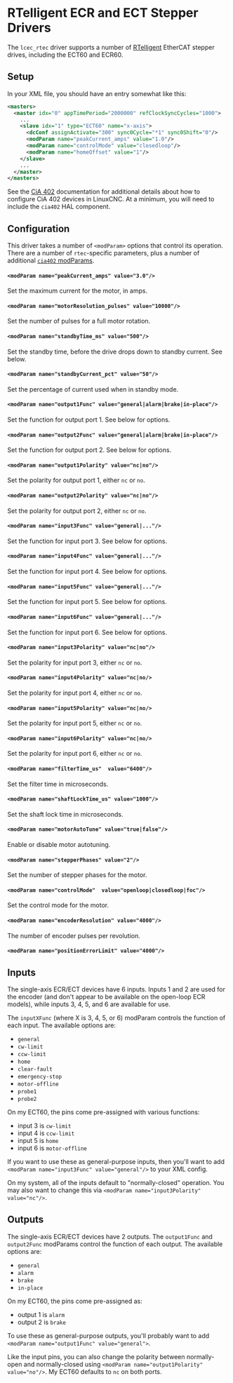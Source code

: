 # RTelligent ECR and ECT Stepper Drivers

The `lcec_rtec` driver supports a number of
[RTelligent](http://www.rtelligent.net/index.htm) EtherCAT stepper
drives, including the ECT60 and ECR60.

## Setup

In your XML file, you should have an entry somewhat like this:

```xml
<masters>
  <master idx="0" appTimePeriod="2000000" refClockSyncCycles="1000">
    ...
    <slave idx="1" type="ECT60" name="x-axis">
      <dcConf assignActivate="300" sync0Cycle="*1" sync0Shift="0"/>
      <modParam name="peakCurrent_amps" value="1.0"/>
      <modParam name="controlMode" value="closedloop"/>
      <modParam name="homeOffset" value="1"/>
    </slave>
	...
  </master>
</masters>
```

See the [CiA 402](cia402.md) documentation for additional details
about how to configure CiA 402 devices in LinuxCNC.  At a minimum, you
will need to include the `cia402` HAL component.

## Configuration

This driver takes a number of `<modParam>` options that control its
operation.  There are a number of `rtec`-specific parameters, plus a
number of additional [`cia402` modParams](cia402.md).

#### `<modParam name="peakCurrent_amps" value="3.0"/>`

Set the maximum current for the motor, in amps.

#### `<modParam name="motorResolution_pulses" value="10000"/>`

Set the number of pulses for a full motor rotation.

#### `<modParam name="standbyTime_ms" value="500"/>`

Set the standby time, before the drive drops down to standby current.  See below.

#### `<modParam name="standbyCurrent_pct" value="50"/>`

Set the percentage of current used when in standby mode.

#### `<modParam name="output1Func" value="general|alarm|brake|in-place"/>`

Set the function for output port 1.  See below for options.

#### `<modParam name="output2Func" value="general|alarm|brake|in-place"/>`

Set the function for output port 2.  See below for options.

#### `<modParam name="output1Polarity" value="nc|no"/>`

Set the polarity for output port 1, either `nc` or `no`.

#### `<modParam name="output2Polarity" value="nc|no"/>`

Set the polarity for output port 2, either `nc` or `no`.

#### `<modParam name="input3Func" value="general|..."/>`

Set the function for input port 3.  See below for options.

#### `<modParam name="input4Func" value="general|..."/>`

Set the function for input port 4.  See below for options.

#### `<modParam name="input5Func" value="general|..."/>`

Set the function for input port 5.  See below for options.

#### `<modParam name="input6Func" value="general|..."/>`

Set the function for input port 6.  See below for options.

#### `<modParam name="input3Polarity" value="nc|no"/>`

Set the polarity for input port 3, either `nc` or `no`.

#### `<modParam name="input4Polarity" value="nc|no/>`

Set the polarity for input port 4, either `nc` or `no`.

#### `<modParam name="input5Polarity" value="nc|no/>`

Set the polarity for input port 5, either `nc` or `no`.

#### `<modParam name="input6Polarity" value="nc|no/>`

Set the polarity for input port 6, either `nc` or `no`.

#### `<modParam name="filterTime_us"  value="6400"/>`

Set the filter time in microseconds.

#### `<modParam name="shaftLockTime_us" value="1000"/>`

Set the shaft lock time in microseconds.

#### `<modParam name="motorAutoTune" value="true|false"/>`

Enable or disable motor autotuning.

#### `<modParam name="stepperPhases" value="2"/>`

Set the number of stepper phases for the motor.

#### `<modParam name="controlMode"  value="openloop|closedloop|foc"/>`

Set the control mode for the motor.

#### `<modParam name="encoderResolution" value="4000"/>`

The number of encoder pulses per revolution.

#### `<modParam name="positionErrorLimit" value="4000"/>`

## Inputs

The single-axis ECR/ECT devices have 6 inputs.  Inputs 1 and 2 are
used for the encoder (and don't appear to be available on the
open-loop ECR models), while inputs 3, 4, 5, and 6 are available for
use.

The `inputXFunc` (where X is 3, 4, 5, or 6) modParam controls the function of each input.  The available options are:

- `general`
- `cw-limit`
- `ccw-limit`
- `home`
- `clear-fault`
- `emergency-stop`
- `motor-offline`
- `probe1`
- `probe2`

On my ECT60, the pins come pre-assigned with various functions:

- input 3 is `cw-limit`
- input 4 is `ccw-limit`
- input 5 is `home`
- input 6 is `motor-offline`

If you want to use these as general-purpose inputs, then you'll want
to add `<modParam name="input3Func" value="general"/>` to your XML
config.

On my system, all of the inputs default to "normally-closed"
operation.  You may also want to change this via `<modParam
name="input3Polarity" value="nc"/>`.

## Outputs

The single-axis ECR/ECT devices have 2 outputs.  The `output1Func` and `output2Func` modParams control the function of each output.  The available options are:

- `general`
- `alarm`
- `brake`
- `in-place`

On my ECT60, the pins come pre-assigned as:

- output 1 is `alarm`
- output 2 is `brake`

To use these as general-purpose outputs, you'll probably want to add `<modParam name="output1Func" value="general">`.

Like the input pins, you can also change the polarity between
normally-open and normally-closed using `<modParam
name="output1Polarity" value="no"/>`.  My ECT60 defaults to `nc` on
both ports.
